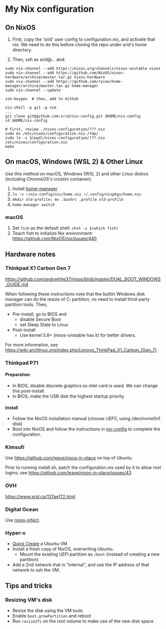 # My Nix configuration

## On NixOS

1. First, copy the 'srid' user config to configuration.nix, and activate that nix. We need to do 
   this before cloning the repo under srid's home directory. 

1. Then, ssh as srid@... and:

```
sudo nix-channel --add https://nixos.org/channels/nixos-unstable nixos
sudo nix-channel --add https://github.com/NixOS/nixos-hardware/archive/master.tar.gz nixos-hardware
sudo nix-channel --add https://github.com/rycee/home-manager/archive/master.tar.gz home-manager
sudo nix-channel --update

ssh-keygen  # then, add to Github

nix-shell -p git -p vim
...
git clone git@github.com:srid/nix-config.git $HOME/nix-config
cd $HOME/nix-config 

# First, review ./nixos-configuration/???.nix
sudo mv /etc/nixos/configuration.nix /tmp/
sudo ln -s $(pwd)/nixos-configuration/???.nix /etc/nixos/configuration.nix
make
```

## On macOS, Windows (WSL 2) & Other Linux

Use this method on macOS, Windows (WSL 2) and other Linux distros (including ChromeOS's crostini container).

1. Install [home-manager](https://github.com/rycee/home-manager)
1. `ln -s ~/nix-config/nix/home.nix ~/.config/nixpkgs/home.nix`
1. `mkdir old-profile; mv .bashrc .profile old-profile`
1. `home-manager switch`

### macOS 

1. Set `fish` as the default shell: `chsh -s $(which fish)`
2. Teach fish to initialize Nix environment: <https://github.com/NixOS/nix/issues/440>

## Hardware notes

### Thinkpad X1 Carbon Gen 7

https://github.com/andywhite37/nixos/blob/master/DUAL_BOOT_WINDOWS_GUIDE.md

When following these instructions note that the builtin Windows disk manager can do the resize of C: partition; no need to install third-party partition tools. Then,

- Pre-install, go to BIOS and
  - disable Secure Boot 
  - set Sleep State to Linux
- Post-install
  - Use kernel 5.8+ (nixos-unstable has it) for better drivers.

For more information, see https://wiki.archlinux.org/index.php/Lenovo_ThinkPad_X1_Carbon_(Gen_7)

### Thinkpad P71

#### Preparation
- In BIOS, disable discrete graphics so intel card is used. We can change this post-install.
- In BIOS, make the USB disk the highest startup priority

#### Install
- Follow the NixOS installation manual (choose UEFI), using /dev/nvme0n1 disk)
- Boot into NixOS and follow the instructions in [nix-config](https://github.com/srid/nix-config) to complete the configuration.

### Kimsufi

Use https://github.com/jeaye/nixos-in-place on top of Ubuntu.

Prior to running install.sh, patch the configuration.nix used by it to allow root logins; see https://github.com/jeaye/nixos-in-place/issues/43

### OVH

https://www.srid.ca/137ae172.html

### Digital Ocean

Use [nixos-infect](https://github.com/elitak/nixos-infect).

### Hyper-v

- [Quick Create](https://blogs.windows.com/buildingapps/2018/09/17/run-ubuntu-virtual-machines-made-even-easier-with-hyper-v-quick-create/) a Ubuntu VM
- Install a fresh copy of NixOS, overwriting Ubuntu.
  - Mount the existing UEFI partition as `/boot` (instead of creating a new partition)
- Add a 2nd network that is "internal", and use the IP address of that network to ssh the VM.

## Tips and tricks

### Resizing VM's disk

- Resize the disk using the VM tools
- Enable `boot.growPartition` and reboot
- Run `resize2fs` on the root volume to make use of the new disk space
